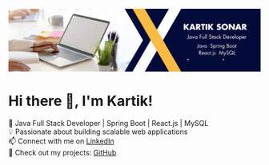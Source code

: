 <p align="center">
  <img src="https://raw.githubusercontent.com/kartik-sonar123/kartik-sonar123/main/GitHub_banner.png" alt="Kartik's Banner" />
</p>

# Hi there 👋, I'm Kartik!
🚀 Java Full Stack Developer | Spring Boot | React.js | MySQL  
💡 Passionate about building scalable web applications  
📫 Connect with me on [LinkedIn](https://linkedin.com/in/kartik-sonar)  
📂 Check out my projects: [GitHub](https://github.com/kartik-sonar123)



